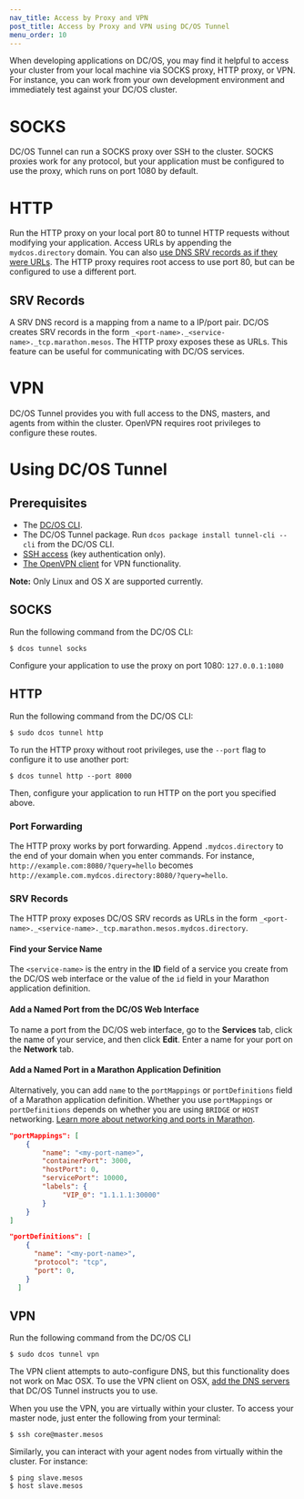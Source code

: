 ```yaml
---
nav_title: Access by Proxy and VPN
post_title: Access by Proxy and VPN using DC/OS Tunnel
menu_order: 10
---
```


When developing applications on DC/OS, you may find it helpful to access your cluster from your local machine via SOCKS proxy, HTTP proxy, or VPN. For instance, you can work from your own development environment and immediately test against your DC/OS cluster.

# SOCKS
DC/OS Tunnel can run a SOCKS proxy over SSH to the cluster. SOCKS proxies work for any protocol, but your application must be configured to use the proxy, which runs on port 1080 by default.

# HTTP
Run the HTTP proxy on your local port 80 to tunnel HTTP requests without modifying your application. Access URLs by appending the `mydcos.directory` domain. You can also [use DNS SRV records as if they were URLs](#srv). The HTTP proxy requires root access to use port 80, but can be configured to use a different port.

<a name="srv"></a>
## SRV Records
A SRV DNS record is a mapping from a name to a IP/port pair. DC/OS creates SRV records in the form `_<port-name>._<service-name>._tcp.marathon.mesos`. The HTTP proxy exposes these as URLs. This feature can be useful for communicating with DC/OS services.

# VPN
DC/OS Tunnel provides you with full access to the DNS, masters, and agents from within the cluster. OpenVPN requires root privileges to configure these routes.

# Using DC/OS Tunnel

## Prerequisites
* The [DC/OS CLI](/1.8/usage/cli/install/).
* The DC/OS Tunnel package. Run `dcos package install tunnel-cli --cli` from the DC/OS CLI.
* [SSH access](/1.8/administration/access-node/sshcluster/) (key authentication only).
* [The OpenVPN client](https://openvpn.net/index.php/open-source/downloads.html) for VPN functionality.

**Note:** Only Linux and OS X are supported currently.

##  SOCKS
Run the following command from the DC/OS CLI:

```
$ dcos tunnel socks
```

Configure your application to use the proxy on port 1080: `127.0.0.1:1080`

##  HTTP
Run the following command from the DC/OS CLI:

```
$ sudo dcos tunnel http
```

To run the HTTP proxy without root privileges, use the `--port` flag to configure it to use another port:

```
$ dcos tunnel http --port 8000
```

Then, configure your application to run HTTP on the port you specified above.

### Port Forwarding
The HTTP proxy works by port forwarding. Append `.mydcos.directory` to the end of your domain when you enter commands. For instance, `http://example.com:8080/?query=hello` becomes `http://example.com.mydcos.directory:8080/?query=hello`.

### SRV Records
The HTTP proxy exposes DC/OS SRV records as URLs in the form `_<port-name>._<service-name>._tcp.marathon.mesos.mydcos.directory`.

#### Find your Service Name
The `<service-name>` is the entry in the **ID** field of a service you create from the DC/OS web interface or the value of the `id` field in your Marathon application definition.

#### Add a Named Port from the DC/OS Web Interface
To name a port from the DC/OS web interface, go to the **Services** tab, click the name of your service, and then click **Edit**. Enter a name for your port on the **Network** tab.

#### Add a Named Port in a Marathon Application Definition
Alternatively, you can add `name` to the `portMappings` or `portDefinitions` field of a Marathon application definition. Whether you use `portMappings` or `portDefinitions` depends on whether you are using `BRIDGE` or `HOST` networking. [Learn more about networking and ports in Marathon](https://mesosphere.github.io/marathon/docs/ports.html).

```json
"portMappings": [
    {
        "name": "<my-port-name>",
        "containerPort": 3000,
        "hostPort": 0,
        "servicePort": 10000,
        "labels": {
             "VIP_0": "1.1.1.1:30000"
        }
    }
]
```

```json
"portDefinitions": [
    {
      "name": "<my-port-name>",
      "protocol": "tcp",
      "port": 0,    
    }
  ]
```

## VPN
Run the following command from the DC/OS CLI

```
$ sudo dcos tunnel vpn
```

The VPN client attempts to auto-configure DNS, but this functionality does not work on Mac OSX. To use the VPN client on OSX, [add the DNS servers](https://support.apple.com/kb/PH18499?locale=en_US) that DC/OS Tunnel instructs you to use.

When you use the VPN, you are virtually within your cluster. To access your master node, just enter the following from your terminal:

```
$ ssh core@master.mesos
```

Similarly, you can interact with your agent nodes from virtually within the cluster. For instance:

```
$ ping slave.mesos
$ host slave.mesos
```

